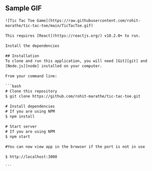 ## Sample GIF

    ![Tic Tac Toe Game](https://raw.githubusercontent.com/rohit-marathe/tic-tac-toe/main/TicTacToe.gif)

    This requires [React](https://reactjs.org/) v18.2.0+ to run.

    Install the dependencies

    ## Installation
    To clone and run this application, you will need [Git][git] and [Node.js][node] installed on your computer.

    From your command line:

    ```bash
    # Clone this repository
    $ git clone https://github.com/rohit-marathe/tic-tac-toe.git

    # Install dependencies
    # If you are using NPM
    $ npm install

    # Start server
    # If you are using NPM
    $ npm start

    #You can now view app in the browser if the port is not in use 

    $ http://localhost:3000

    ```